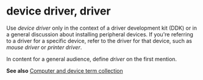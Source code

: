 # device driver, driver

Use *device driver* only
in the context of a driver development kit (DDK) or in a general
discussion about installing peripheral devices. If you're referring to a
driver for a specific device, refer to the driver for that device, such
as *mouse driver* or *printer driver*.

In content for a general audience, define *driver* on the first mention.

**See also** [Computer and device term collection](../term-collections/computer-device-terms.md)
